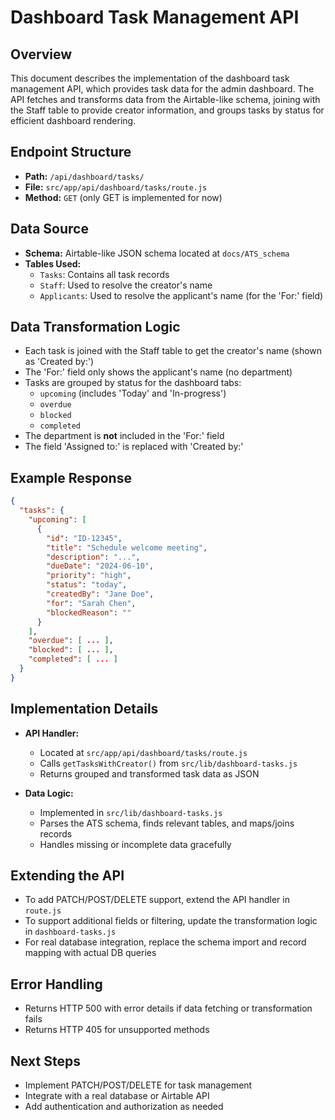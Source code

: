 # Dashboard Task Management API

## Overview
This document describes the implementation of the dashboard task management API, which provides task data for the admin dashboard. The API fetches and transforms data from the Airtable-like schema, joining with the Staff table to provide creator information, and groups tasks by status for efficient dashboard rendering.

## Endpoint Structure

- **Path:** `/api/dashboard/tasks/`
- **File:** `src/app/api/dashboard/tasks/route.js`
- **Method:** `GET` (only GET is implemented for now)

## Data Source

- **Schema:** Airtable-like JSON schema located at `docs/ATS_schema`
- **Tables Used:**
  - `Tasks`: Contains all task records
  - `Staff`: Used to resolve the creator's name
  - `Applicants`: Used to resolve the applicant's name (for the 'For:' field)

## Data Transformation Logic

- Each task is joined with the Staff table to get the creator's name (shown as 'Created by:')
- The 'For:' field only shows the applicant's name (no department)
- Tasks are grouped by status for the dashboard tabs:
  - `upcoming` (includes 'Today' and 'In-progress')
  - `overdue`
  - `blocked`
  - `completed`
- The department is **not** included in the 'For:' field
- The field 'Assigned to:' is replaced with 'Created by:'

## Example Response

```json
{
  "tasks": {
    "upcoming": [
      {
        "id": "ID-12345",
        "title": "Schedule welcome meeting",
        "description": "...",
        "dueDate": "2024-06-10",
        "priority": "high",
        "status": "today",
        "createdBy": "Jane Doe",
        "for": "Sarah Chen",
        "blockedReason": ""
      }
    ],
    "overdue": [ ... ],
    "blocked": [ ... ],
    "completed": [ ... ]
  }
}
```

## Implementation Details

- **API Handler:**
  - Located at `src/app/api/dashboard/tasks/route.js`
  - Calls `getTasksWithCreator()` from `src/lib/dashboard-tasks.js`
  - Returns grouped and transformed task data as JSON

- **Data Logic:**
  - Implemented in `src/lib/dashboard-tasks.js`
  - Parses the ATS schema, finds relevant tables, and maps/joins records
  - Handles missing or incomplete data gracefully

## Extending the API

- To add PATCH/POST/DELETE support, extend the API handler in `route.js`
- To support additional fields or filtering, update the transformation logic in `dashboard-tasks.js`
- For real database integration, replace the schema import and record mapping with actual DB queries

## Error Handling

- Returns HTTP 500 with error details if data fetching or transformation fails
- Returns HTTP 405 for unsupported methods

## Next Steps

- Implement PATCH/POST/DELETE for task management
- Integrate with a real database or Airtable API
- Add authentication and authorization as needed 